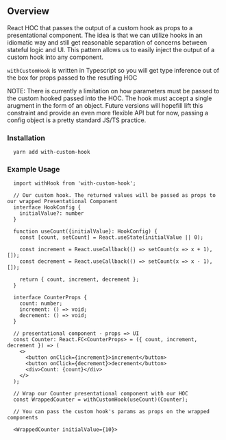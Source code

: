 ## Overview

React HOC that passes the output of a custom hook as props to a presentational component.
The idea is that we can utilize hooks in an idiomatic way and still get reasonable separation of concerns between stateful logic and UI. This pattern allows us to easily inject the output of a custom hook into any component.

`withCustomHook` is written in Typescript so you will get type inference out of the box for props passed to the resutling HOC

NOTE: There is currently a limitation on how parameters must be passed to the custom hooked passed into the HOC. 
The hook must accept a single arugment in the form of an object. Future versions will hopefill lift this constraint and provide an even more flexible API but for now, passing a config object is a pretty standard JS/TS practice.

### Installation

```
  yarn add with-custom-hook
```

### Example Usage

```
  import withHook from 'with-custom-hook';

  // Our custom hook. The returned values will be passed as props to our wrapped Presentational Component
  interface HookConfig {
    initialValue?: number
  }
  
  function useCount({initialValue}: HookConfig) {
    const [count, setCount] = React.useState(initialValue || 0);

    const increment = React.useCallback(() => setCount(x => x + 1), []);
    const decrement = React.useCallback(() => setCount(x => x - 1), []);

    return { count, increment, decrement };
  }

  interface CounterProps {
    count: number;
    increment: () => void;
    decrement: () => void;
  }

  // presentational component - props => UI
  const Counter: React.FC<CounterProps> = ({ count, increment, decrement }) => (
    <>
      <button onClick={increment}>increment</button>
      <button onClick={decrement}>decrement</button>
      <div>Count: {count}</div>
    </>
  );

  // Wrap our Counter presentational component with our HOC
  const WrappedCounter = withCustomHook(useCount)(Counter);

  // You can pass the custom hook's params as props on the wrapped components

  <WrappedCounter initialValue={10}>
```
